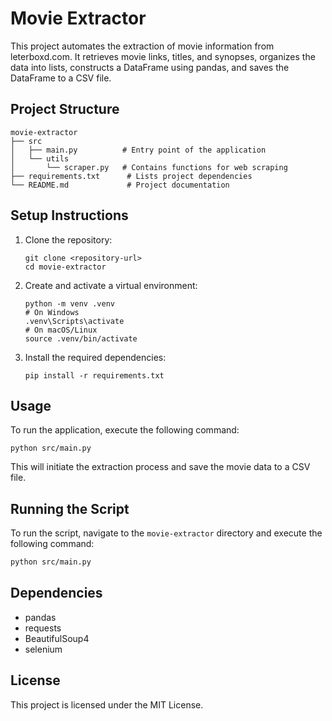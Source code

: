 # Movie Extractor

This project automates the extraction of movie information from leterboxd.com. It retrieves movie links, titles, and synopses, organizes the data into lists, constructs a DataFrame using pandas, and saves the DataFrame to a CSV file.

## Project Structure

```
movie-extractor
├── src
│   ├── main.py          # Entry point of the application
│   └── utils
│       └── scraper.py   # Contains functions for web scraping
├── requirements.txt      # Lists project dependencies
└── README.md             # Project documentation
```

## Setup Instructions

1. Clone the repository:
   ```
   git clone <repository-url>
   cd movie-extractor
   ```

2. Create and activate a virtual environment:
   ```
   python -m venv .venv
   # On Windows
   .venv\Scripts\activate
   # On macOS/Linux
   source .venv/bin/activate
   ```

3. Install the required dependencies:
   ```
   pip install -r requirements.txt
   ```

## Usage

To run the application, execute the following command:
```
python src/main.py
```

This will initiate the extraction process and save the movie data to a CSV file.

## Running the Script

To run the script, navigate to the `movie-extractor` directory and execute the following command:

```sh
python src/main.py
```

## Dependencies

- pandas
- requests
- BeautifulSoup4
- selenium

## License

This project is licensed under the MIT License.
